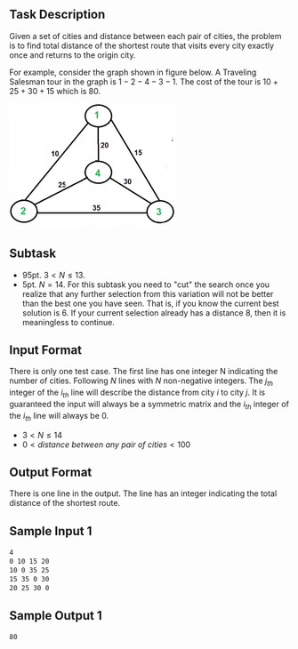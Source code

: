 <!--Traveling Salesman-->

## Task Description ##

Given a set of cities and distance between each pair of cities, the
problem is to find total distance of the shortest route that visits
every city exactly once and returns to the origin city.

For example, consider the graph shown in figure below.
A Traveling Salesman tour in the graph is $1-2-4-3-1$.
The cost of the tour is $10+25+30+15$ which is $80$.

![figure](10151.png)

## Subtask ##
* 95pt. $3<N \leq 13$.
* 5pt. $N=14$. For this subtask you need to "cut" the search once you realize that any further selection from this variation will not be better than the best one you have seen. That is, if you know the current best solution is $6$. If your current selection already has a distance $8$, then it is meaningless to continue.

## Input Format ##
There is only one test case. The first line has one integer N indicating the number of cities. Following $N$ lines with $N$ non-negative integers. The $j_{th}$ integer of the $i_{th}$ line will describe the distance from city $i$ to city $j$. It is guaranteed the input will always be a symmetric matrix and the $i_{th}$ integer of the $i_{th}$ line will always be $0$.

* $3 < N \leq 14$
* $0 < \textit{distance between any pair of cities} < 100$

## Output Format ##
There is one line in the output. The line has an integer indicating the total distance of the shortest route. 

## Sample Input 1 ##
```
4
0 10 15 20
10 0 35 25
15 35 0 30
20 25 30 0
```

## Sample Output 1 ##
```
80
```
